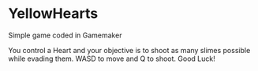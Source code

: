 # YellowHearts
Simple game coded in Gamemaker 

You control a Heart and your objective is to shoot as many slimes possible while evading them. WASD to move and Q to shoot.
Good Luck!
